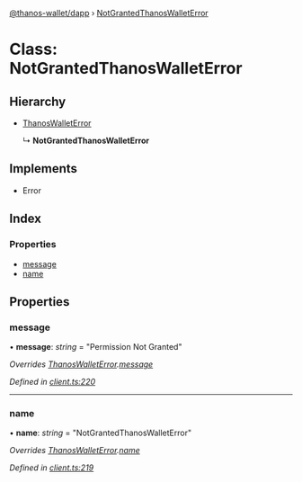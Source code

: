 [@thanos-wallet/dapp](../README.md) › [NotGrantedThanosWalletError](notgrantedthanoswalleterror.md)

# Class: NotGrantedThanosWalletError

## Hierarchy

* [ThanosWalletError](thanoswalleterror.md)

  ↳ **NotGrantedThanosWalletError**

## Implements

* Error

## Index

### Properties

* [message](notgrantedthanoswalleterror.md#message)
* [name](notgrantedthanoswalleterror.md#name)

## Properties

###  message

• **message**: *string* = "Permission Not Granted"

*Overrides [ThanosWalletError](thanoswalleterror.md).[message](thanoswalleterror.md#message)*

*Defined in [client.ts:220](https://github.com/madfish-solutions/thanoswallet-dapp/blob/bfb7add/src/client.ts#L220)*

___

###  name

• **name**: *string* = "NotGrantedThanosWalletError"

*Overrides [ThanosWalletError](thanoswalleterror.md).[name](thanoswalleterror.md#name)*

*Defined in [client.ts:219](https://github.com/madfish-solutions/thanoswallet-dapp/blob/bfb7add/src/client.ts#L219)*
